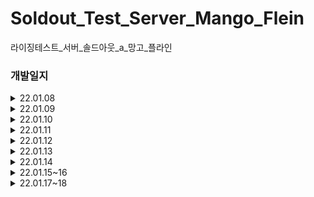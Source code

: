 # Soldout_Test_Server_Mango_Flein
라이징테스트_서버_솔드아웃_a_망고_플라인
### 개발일지
<details>
<summary>22.01.08</summary>
<div markdown="1">       
- RDS 데이터베이스 구축 <br />
- EC2 인스턴스 구축 <br />
- TLS 구축
</div>
</details>
<details>
<summary>22.01.09</summary>
<div markdown="1">       
- ERD 설계 1차
</div>
</details>
<details>
<summary>22.01.10</summary>
<div markdown="1">       
- ERD 설계 2차 <br />
- API 명세서 작성 1차 <br />
- 회원가입 API <br />
- 로그인 API <br />
- 회원조회 API
</div>
</details>
<details>
<summary>22.01.11</summary>
<div markdown="1">       
- API 명세서 수정<br />
- ERD 수정 <br />
- 1차 피드백 <br />
- 회원탈퇴 API <br />
- 닉네임 변경 API <br />
- 이메일 변경 API <br />
- 핸드폰번호 변경 API <br />
- 아이디 찾기 API
</div>
</details>
<details>
<summary>22.01.12</summary>
<div markdown="1">       
- 위 API 서버 반영
</div>
</details>
<details>
<summary>22.01.13</summary>
<div markdown="1">       
- 배송지 추가 API <br />
- 배송지 삭제 API <br />
- 배송지 조회 API <br />
- 찜 추가 API <br />
- 찜 삭제 API <br />
- 찜 조회 API <br />
- 서버 반영
</div>
</details>
<details>
<summary>22.01.14</summary>
<div markdown="1">       
- 매거진 전체 조회 API <br />
- 매거진 타입별 조회 API <br />
- 매거진 상세 조회 API <br />
- 서버 반영
</div>
</details>
<details>
<summary>22.01.15~16</summary>
<div markdown="1">       
- 타입별 상품 판매/구매 입찰 주문 조회 API <br />
- 특정 사이즈별  타입별 상품 판매/구매 입찰 주문 조회 API <br />
- 즉시 구매가/판매가 조회 API <br />
- 특정 사이즈별 즉시 구매가/판매가 조회 API <br />
- 즉시 구매 API <br />
- 즉시 판매 API <br />
- 서버 반영
</div>
</details>
<details>
<summary>22.01.17~18</summary>
<div markdown="1"> 
- point 조회 API 추가 <br />
- 포인트 내역 조회 API 추가 <br />
- 타입 별 포인트 내역 조회 찜 조회 API 수정 <br />
- 찜 가능 사이즈 조회 API 추가 <br />
- 구매/판매 입찰 조회 API 수정 <br />
- 서버 반영
</div>
</details>
